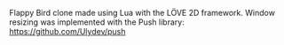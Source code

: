 Flappy Bird clone made using Lua with the LÖVE 2D framework.
Window resizing was implemented with the Push library: https://github.com/Ulydev/push
